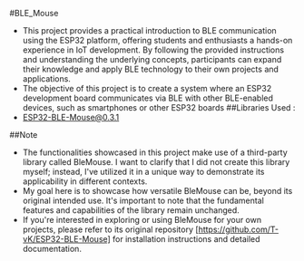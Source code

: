 #BLE_Mouse
 - This project provides a practical introduction to BLE communication using the ESP32 platform, offering students and enthusiasts a hands-on experience in IoT development. By following the provided instructions and understanding the underlying concepts, participants can expand their knowledge and apply BLE technology to their own projects and applications.
 - The objective of this project is to create a system where an ESP32 development board communicates via BLE with other BLE-enabled devices, such as smartphones or other ESP32 boards
##Libraries Used :
  - ESP32-BLE-Mouse@0.3.1

##Note
- The functionalities showcased in this project make use of a third-party library called BleMouse. I want to clarify that I did not create this library myself; instead, I've utilized it in a unique way to demonstrate its applicability in different contexts.
- My goal here is to showcase how versatile BleMouse can be, beyond its original intended use. It's important to note that the fundamental features and capabilities of the library remain unchanged.
- If you're interested in exploring or using BleMouse for your own projects, please refer to its original repository [https://github.com/T-vK/ESP32-BLE-Mouse] for installation instructions and detailed documentation.